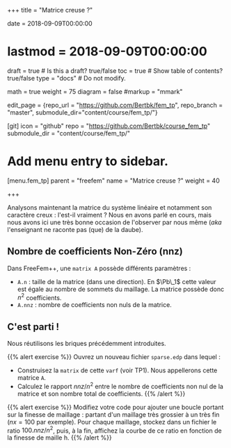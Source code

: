 +++
title = "Matrice creuse ?"

date = 2018-09-09T00:00:00
# lastmod = 2018-09-09T00:00:00

draft = true  # Is this a draft? true/false
toc = true  # Show table of contents? true/false
type = "docs"  # Do not modify.

math = true
weight = 75
diagram = false
#markup = "mmark"


edit_page = {repo_url = "https://github.com/Bertbk/fem_tp", repo_branch = "master", submodule_dir="content/course/fem_tp/"}

[git]
  icon = "github"
  repo = "https://github.com/Bertbk/course_fem_tp"
  submodule_dir = "content/course/fem_tp/"

# Add menu entry to sidebar.
[menu.fem_tp]
  parent = "freefem"
  name = "Matrice creuse ?"
  weight = 40

+++

$\newcommand{\diff}{\mathrm{d}}$
$\newcommand{\xx}{\mathbf{x}}$
$\newcommand{\vec}[1]{\mathbf{#1}}$
$\newcommand{\conj}[1]{\overline{#1}}$
$\newcommand{\Pb}{\mathbb{P}}$
$\newcommand{\dn}{\partial\_{\mathbf{n}}}$
$\newcommand{\Lo}{L^2(\Omega)}$
$\newcommand{\Ho}{H^1(\Omega)}$
$\newcommand{\Hoz}{H^1\_0(\Omega)}$
$\newcommand{\dsp}{\displaystyle}$
$\newcommand{\uh}{u\_h}$
$\newcommand{\eh}{e\_h}$
$\newcommand{\norm}[1]{\left\\|#1\right\\|}$
$\newcommand{\normL}[1]{\norm{#1}\_{\Lo}}$
$\newcommand{\normH}[1]{\norm{#1}\_{\Ho}}$


Analysons maintenant la matrice du système linéaire et notamment son caractère creux : l'est-il vraiment ? Nous en avons parlé en cours, mais nous avons ici une très bonne occasion de l'observer par nous même (*aka* l'enseignant ne raconte pas (que) de la daube).

## Nombre de coefficients Non-Zéro (nnz)

Dans FreeFem++, une `matrix A` possède différents paramètres :

- `A.n` : taille de la matrice (dans une direction). En $\Pb\_1$ cette valeur est égale au nombre de sommets du maillage. La matrice possède donc $n^2$ coefficients.
- `A.nnz` : nombre de coefficients non nuls de la matrice.


## C'est parti !

Nous réutilisons les briques précédemment introduites. 

{{% alert exercise %}}
Ouvrez un nouveau fichier `sparse.edp` dans lequel :

- Construisez la `matrix` de cette `varf` (voir TP1). Nous appellerons cette matrice `A`.
- Calculez le rapport $nnz/n^2$ entre le nombre de coefficients non nul de la matrice et son nombre total de coefficients.
{{% /alert %}}

{{% alert exercise %}}
  Modifiez votre code pour ajouter une boucle portant sur la finesse de maillage : partant d'un maillage très grossier à un très fin ($nx= 100$ par exemple). Pour chaque maillage, stockez dans un fichier le ratio $100.nnz/n^2$, puis, à la fin, affichez la courbe de ce ratio en fonction de la finesse de maille h.
{{% /alert %}}
